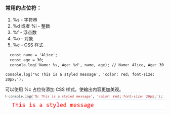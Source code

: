 
### 常用的占位符：
<ol>
  <li> %s - 字符串</li>
  <li>%d 或者 %i - 整数</li>
  <li> %f - 浮点数</li>
  <li> %o - 对象</li>
  <li>%c - CSS 样式</li>
</ol>

```
  const name = 'Alice';
  const age = 30;
  console.log('Name: %s, Age: %d', name, age); // Name: Alice, Age: 30
```

```
console.log('%c This is a styled message', 'color: red; font-size: 20px;');
```
可以使用 %c 占位符添加 CSS 样式，使输出内容更加美观。
![图片](./image.png)